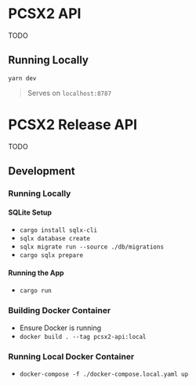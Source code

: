 # PCSX2 API

TODO

## Running Locally

```
yarn dev
```

> Serves on `localhost:8787`


# PCSX2 Release API



TODO

## Development

### Running Locally

#### SQLite Setup

- `cargo install sqlx-cli`
- `sqlx database create`
- `sqlx migrate run --source ./db/migrations`
- `cargo sqlx prepare`

#### Running the App

- `cargo run`

### Building Docker Container

- Ensure Docker is running
- `docker build . --tag pcsx2-api:local`

### Running Local Docker Container

- `docker-compose -f ./docker-compose.local.yaml up`

